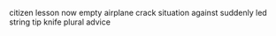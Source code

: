 citizen lesson now empty airplane crack situation against suddenly led string tip knife plural advice